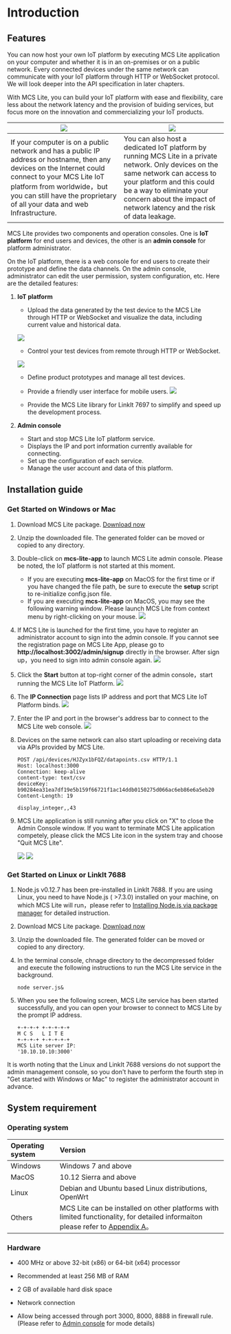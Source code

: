 # Introduction

## Features

You can now host your own IoT platform by executing MCS Lite application on your computer and whether it is in an on-premises or on a public network. Every connected devices under the same network can communicate with your IoT platform through HTTP or WebSocket protocol. We will look deeper into the API specification in later chapters.

With MCS Lite, you can build your IoT platform with ease and flexibility, care less about the network latency and the provision of buiding services, but focus more on the innovation and commercializing your IoT products.

|![](../../assets/public_network.png)|![](../../assets/private_network.png)|
|---|---|
|If your computer is on a public network and has a public IP address or hostname, then any devices on the Internet could connect to your MCS Lite IoT platform from worldwide，but you can still have the proprietary of all your data and web Infrastructure.|You can also host a dedicated IoT platform by running MCS Lite in a private network. Only devices on the same network can access to your platform and this could be a way to eliminate your concern about the impact of network latency and the risk of data leakage.|

MCS Lite provides two components and operation consoles. One is **IoT platform** for end users and devices, the other is an **admin console** for platform administrator.

On the IoT platform, there is a web console for end users to create their prototype and define the data channels. On the admin console, administrator can edit the user permission, system configuration, etc. Here are the detailed features:


1. **IoT platform**

   * Upload the data generated by the test device to the MCS Lite through HTTP or WebSocket and visualize the data, including current value and historical data.

	![](../../assets/mcs_lite_data_upload.png)
   
   * Control your test devices from remote through HTTP or WebSocket.

	![](../../assets/mcs_lite_remote_control_onoff.gif)

   * Define product prototypes and manage all test devices.

   * Provide a friendly user interface for mobile users.
 	![](../../assets/mcs_lite_mobile_view.png)

   * Provide the MCS Lite library for LinkIt 7697 to simplify and speed up the development process.

2. **Admin console**

   * Start and stop MCS Lite IoT platform service.
   * Displays the IP and port information currently available for connecting.
   * Set up the configuration of each service.
   * Manage the user account and data of this platform.

## Installation guide
### Get Started on Windows or Mac

1. Download MCS Lite package. [Download now](https://github.com/MCS-Lite/mcs-lite-app/releases)
2. Unzip the downloaded file. The generated folder can be moved or copied to any directory.
3. Double-click on **mcs-lite-app** to launch MCS Lite admin console. Please be noted, the IoT platform is not started at this moment.

   * If you are executing **mcs-lite-app** on MacOS for the first time or if you have changed the file path, be sure to execute the **setup** script to re-initialize config.json file.
   * If you are executing **mcs-lite-app** on MacOS, you may see the following warning window. Please launch MCS Lite from context menu by right-clicking on your mouse.
   	![](../../assets/unknown_warning.png)

4. If MCS Lite is launched for the first time, you have to register an administrator account to sign into the admin console. If you cannot see the registration page on MCS Lite App, please go to **http://localhost:3002/admin/signup** directly in the browser. After sign up，you need to sign into admin console again.
	![](../../assets/mcs_lite_admin_signup.png)
	
5. Click the **Start** button at top-right corner of the admin console，start running the MCS Lite IoT Platform.
	![](../../assets/mcs_lite_start_service.png)
	 
6. The **IP Connection** page lists IP address and port that MCS Lite IoT Platform binds.
	![](../../assets/mcs_lite_ip_list.png)
	
7. Enter the IP and port in the browser's address bar to connect to the MCS Lite web console. 
	![](../../assets/mcs_lite_url.png)
   
8. Devices on the same network can also start uploading or receiving data via APIs provided by MCS Lite.

	```
	POST /api/devices/HJZyx1bFQZ/datapoints.csv HTTP/1.1
	Host: localhost:3000
	Connection: keep-alive
	content-type: text/csv
	deviceKey: b90284ea31ea7df19e5b159f66721f1ac14ddb0150275d066ac6eb86e6a5eb20
	Content-Length: 19

	display_integer,,43
	```
	
9. MCS Lite application is still running after you click on "X" to close the Admin Console window. If you want to terminate MCS Lite application competely, please click the MCS Lite icon in the system tray and choose "Quit MCS Lite".
	
	![](../../assets/mcs_lite_system_tray_mac.png)
	![](../../assets/mcs_lite_system_tray_windows.png)

### Get Started on Linux or LinkIt 7688
1. Node.js v0.12.7 has been pre-installed in LinkIt 7688. If you are using Linux, you need to have Node.js ( >7.3.0) installed on your machine, on which MCS Lite will run，please refer to  [Installing Node.js via package manager](https://nodejs.org/en/download/package-manager/) for detailed instruction.
2. Download MCS Lite package. [Download now](https://github.com/MCS-Lite/mcs-lite-app/releases)
3. Unzip the downloaded file. The generated folder can be moved or copied to any directory.
4. In the terminal console, chnage directory to the decompressed folder and execute the following instructions to run the MCS Lite service in the background.
	```
	node server.js&
	```
5. When you see the following screen, MCS Lite service has been started successfully, and you can open your browser to connect to MCS Lite by the prompt IP address. 

	```
	+-+-+-+ +-+-+-+-+
 	M C S   L I T E 
	+-+-+-+ +-+-+-+-+
 	MCS Lite server IP: 
 	'10.10.10.10:3000'
	```
It is worth noting that the Linux and LinkIt 7688 versions do not support the admin management console, so you don't have to perform the fourth step in "Get started with Windows or Mac" to register the administrator account in advance.


## System requirement

### Operating system

| **Operating system** | **Version** |
| :--- | :--- |
| Windows | Windows 7 and above |
| MacOS | 10.12 Sierra and above |
| Linux | Debian and Ubuntu based Linux distributions, OpenWrt |
| Others | MCS Lite can be installed on other platforms with limited functionality, for detailed informaiton please refer to [Appendix A](/mcs_lite_platform.md)。 |

### Hardware

* 400 MHz or above 32-bit (x86) or 64-bit (x64) processor

* Recommended at least 256 MB of RAM

* 2 GB of available hard disk space

* Network connection

* Allow being accessed through port 3000, 8000, 8888 in firewall rule. (Please refer to [Admin console](/mcs_lite_usage/mcs_lite_admin_usage.md) for mode details)
